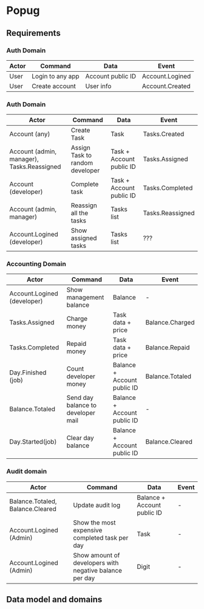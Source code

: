 # Popug

## Requirements

### Auth Domain
| Actor | Command | Data | Event |
| --- | --- | --- | --- |
| User | Login to any app | Account public ID | Account.Logined |
| User | Create account | User info | Account.Created |

### Auth Domain
| Actor | Command | Data | Event |
| --- | --- | --- | --- |
| Account (any) | Create Task | Task | Tasks.Created |
| Account (admin, manager), Tasks.Reassigned | Assign Task to random developer | Task + Account public ID | Tasks.Assigned |
| Account (developer) | Complete task | Task + Account public ID | Tasks.Completed |
| Account (admin, manager) | Reassign all the tasks | Tasks list | Tasks.Reassigned |
| Account.Logined (developer) | Show assigned tasks | Tasks list | ??? |

### Accounting Domain
| Actor | Command | Data | Event |
| --- | --- | --- | --- |
| Account.Logined (developer) | Show management balance | Balance  | - |
| Tasks.Assigned | Charge money | Task data + price | Balance.Charged |
| Tasks.Completed | Repaid money | Task data + price | Balance.Repaid |
| Day.Finished (job) | Count developer money | Balance + Account public ID | Balance.Totaled |
| Balance.Totaled | Send day balance to developer mail | Balance + Account public ID | - |
| Day.Started(job) | Clear day balance | Balance + Account public ID | Balance.Cleared |

### Audit domain
| Actor | Command | Data | Event |
| --- | --- | --- | --- |
| Balance.Totaled, Balance.Cleared | Update audit log | Balance + Account public ID | - |
| Account.Logined (Admin) | Show the most expensive completed task per day | Task | - |
| Account.Logined (Admin) | Show amount of developers with negative balance per day | Digit | - |

## Data model and domains



